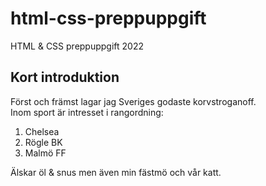 # html-css-preppuppgift
HTML &amp; CSS preppuppgift 2022
## Kort introduktion 
Först och främst lagar jag Sveriges godaste korvstroganoff.  
Inom sport är intresset i rangordning: 
1. Chelsea
2. Rögle BK
3. Malmö FF

Älskar öl & snus men även min fästmö och vår katt.
